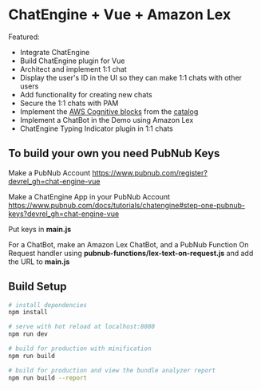 # ChatEngine + Vue + Amazon Lex
Featured:
- Integrate ChatEngine
- Build ChatEngine plugin for Vue
- Architect and implement 1:1 chat
- Display the user's ID in the UI so they can make 1:1 chats with other users
- Add functionality for creating new chats
- Secure the 1:1 chats with PAM
- Implement the [AWS Cognitive blocks](https://www.pubnub.com/blog/making-chat-apps-smarter-with-amazon-machine-learning-services/) from the [catalog](https://www.pubnub.com/docs/blocks-catalog)
- Implement a ChatBot in the Demo using Amazon Lex
- ChatEngine Typing Indicator plugin in 1:1 chats

## **To build your own you need PubNub Keys**
Make a PubNub Account
https://www.pubnub.com/register?devrel_gh=chat-engine-vue

Make a ChatEngine App in your PubNub Account
https://www.pubnub.com/docs/tutorials/chatengine#step-one-pubnub-keys?devrel_gh=chat-engine-vue

Put keys in **main.js**

For a ChatBot, make an Amazon Lex ChatBot, and a PubNub Function On Request handler using **pubnub-functions/lex-text-on-request.js** and add the URL to **main.js**

## Build Setup

``` bash
# install dependencies
npm install

# serve with hot reload at localhost:8080
npm run dev

# build for production with minification
npm run build

# build for production and view the bundle analyzer report
npm run build --report
```
